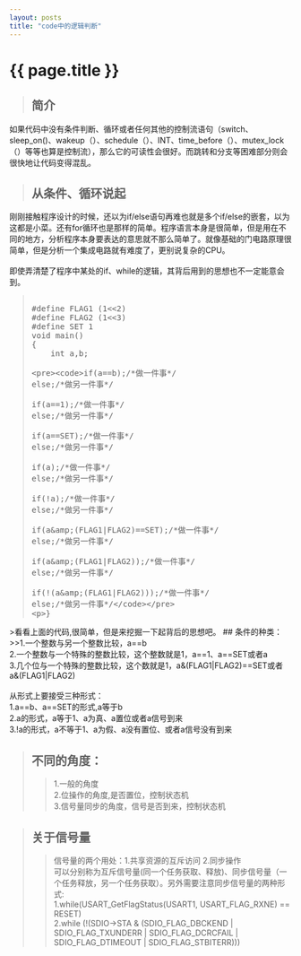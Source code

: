 ```yaml
---
layout: posts
title: "code中的逻辑判断"
---
```


# {{ page.title }}
>## 简介
如果代码中没有条件判断、循环或者任何其他的控制流语句（switch、sleep_on()、wakeup（）、schedule（）、INT、time_before（）、mutex_lock（）等等也算是控制流），那么它的可读性会很好。而跳转和分支等困难部分则会很快地让代码变得混乱。
>## 从条件、循环说起
刚刚接触程序设计的时候，还以为if/else语句再难也就是多个if/else的嵌套，以为这都是小菜。还有for循环也是那样的简单。程序语言本身是很简单，但是用在不同的地方，分析程序本身要表达的意思就不那么简单了。就像基础的门电路原理很简单，但是分析一个集成电路就有难度了，更别说复杂的CPU。<br><br>
即使弄清楚了程序中某处的if、while的逻辑，其背后用到的思想也不一定能意会到。<br>
<blockquote>
<xmp class="prettyprint linenums">
#define FLAG1 (1<<2)
#define FLAG2 (1<<3)
#define SET 1
void main()
{
    int a,b;
	
	if(a==b);/*做一件事*/
	else;/*做另一件事*/
	
	if(a==1);/*做一件事*/
	else;/*做另一件事*/
	
	if(a==SET);/*做一件事*/
	else;/*做另一件事*/
	
	if(a);/*做一件事*/
	else;/*做另一件事*/
	
	if(!a);/*做一件事*/
	else;/*做另一件事*/
	
	if(a&(FLAG1|FLAG2)==SET);/*做一件事*/
	else;/*做另一件事*/
    
    if(a&(FLAG1|FLAG2));/*做一件事*/
    else;/*做另一件事*/
	
	if(!(a&(FLAG1|FLAG2)));/*做一件事*/
	else;/*做另一件事*/
}
</xmp>
</blockquote>
>看看上面的代码,很简单，但是来挖掘一下起背后的思想吧。
## 条件的种类：
>>1.一个整数与另一个整数比较，a==b<br>
2.一个整数与一个特殊的整数比较，这个整数就是1，a==1、a==SET或者a<br>
3.几个位与一个特殊的整数比较，这个数就是1，a&(FLAG1|FLAG2)==SET或者a&(FLAG1|FLAG2)<br><br>
从形式上要接受三种形式：<br>
1.a==b、a==SET的形式,a等于b<br>
2.a的形式，a等于1、a为真、a置位或者a信号到来<br>
3.!a的形式，a不等于1、a为假、a没有置位、或者a信号没有到来<br>

>## 不同的角度：
>>1.一般的角度<br>
2.位操作的角度,是否置位，控制状态机<br>
3.信号量同步的角度，信号是否到来，控制状态机<br>

>## 关于信号量
>>信号量的两个用处：1.共享资源的互斥访问 2.同步操作<br>
可以分别称为互斥信号量(同一个任务获取、释放)、同步信号量（一个任务释放，另一个任务获取）。另外需要注意同步信号量的两种形式:<br>
>>1.while(USART_GetFlagStatus(USART1, USART_FLAG_RXNE) == RESET)<br>
2.while (!(SDIO->STA & (SDIO_FLAG_DBCKEND | SDIO_FLAG_TXUNDERR | SDIO_FLAG_DCRCFAIL | SDIO_FLAG_DTIMEOUT | SDIO_FLAG_STBITERR)))
